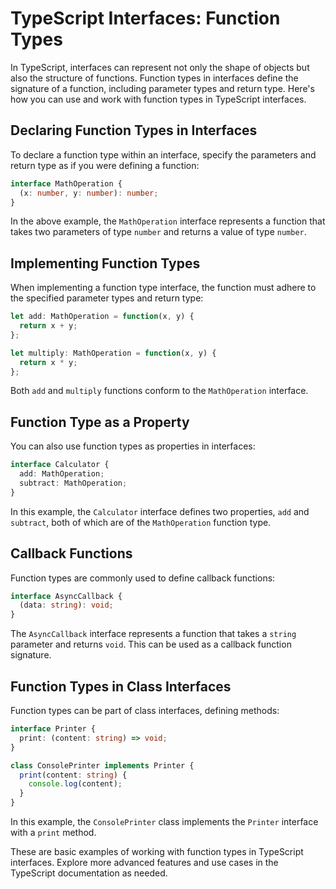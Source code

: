 # TypeScript Interfaces: Function Types

In TypeScript, interfaces can represent not only the shape of objects but also the structure of functions. Function types in interfaces define the signature of a function, including parameter types and return type. Here's how you can use and work with function types in TypeScript interfaces.

## Declaring Function Types in Interfaces

To declare a function type within an interface, specify the parameters and return type as if you were defining a function:

```typescript
interface MathOperation {
  (x: number, y: number): number;
}
```

In the above example, the `MathOperation` interface represents a function that takes two parameters of type `number` and returns a value of type `number`.

## Implementing Function Types

When implementing a function type interface, the function must adhere to the specified parameter types and return type:

```typescript
let add: MathOperation = function(x, y) {
  return x + y;
};

let multiply: MathOperation = function(x, y) {
  return x * y;
};
```

Both `add` and `multiply` functions conform to the `MathOperation` interface.

## Function Type as a Property

You can also use function types as properties in interfaces:

```typescript
interface Calculator {
  add: MathOperation;
  subtract: MathOperation;
}
```

In this example, the `Calculator` interface defines two properties, `add` and `subtract`, both of which are of the `MathOperation` function type.

## Callback Functions

Function types are commonly used to define callback functions:

```typescript
interface AsyncCallback {
  (data: string): void;
}
```

The `AsyncCallback` interface represents a function that takes a `string` parameter and returns `void`. This can be used as a callback function signature.

## Function Types in Class Interfaces

Function types can be part of class interfaces, defining methods:

```typescript
interface Printer {
  print: (content: string) => void;
}

class ConsolePrinter implements Printer {
  print(content: string) {
    console.log(content);
  }
}
```

In this example, the `ConsolePrinter` class implements the `Printer` interface with a `print` method.

These are basic examples of working with function types in TypeScript interfaces. Explore more advanced features and use cases in the TypeScript documentation as needed.


